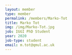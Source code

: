 ```yaml
---
layout: member
type: member
permalink: /members/Marko-Tot
title: Marko Tot
img: /img/Marko-Tot.jpg
job: IGGI PhD Student
year: 2020
job-type: student
email: m.tot@qmul.ac.uk
---
```

